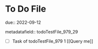 # To Do File

due:: 2022-09-12

metadatafield:: todoTestFile_979_29

- [ ] Task of todoTestFile_979 1 [[Query me]]
